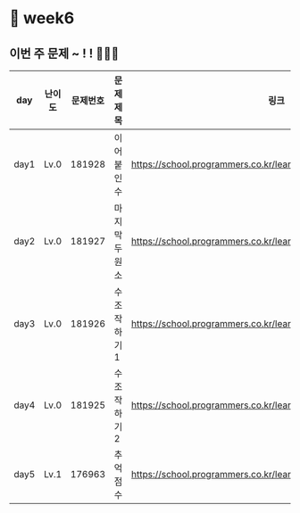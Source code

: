 # 📌 week6
## 이번 주 문제 ~ ! ! 💪💪💪
| day  | 난이도  | 문제번호     | 문제제목             |링크|
|------|------|------|------------------|--|
| day1 | Lv.0 |181928| 이어 붙인 수          | https://school.programmers.co.kr/learn/courses/30/lessons/181928 |
| day2 | Lv.0 |181927| 마지막 두 원소 | https://school.programmers.co.kr/learn/courses/30/lessons/181927 |
| day3 | Lv.0 |181926| 수 조작하기1       | https://school.programmers.co.kr/learn/courses/30/lessons/181926 |
| day4 | Lv.0 |181925| 수 조작하기2       | https://school.programmers.co.kr/learn/courses/30/lessons/181925 |
| day5 | Lv.1 |176963| 추억 점수           | https://school.programmers.co.kr/learn/courses/30/lessons/176963 |